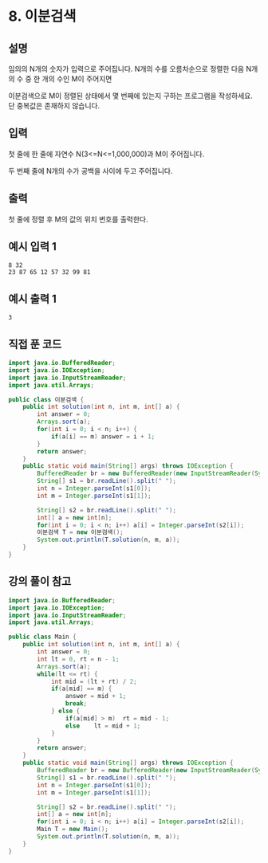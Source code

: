 # 8. 이분검색

## 설명

임의의 N개의 숫자가 입력으로 주어집니다. N개의 수를 오름차순으로 정렬한 다음 N개의 수 중 한 개의 수인 M이 주어지면

이분검색으로 M이 정렬된 상태에서 몇 번째에 있는지 구하는 프로그램을 작성하세요. 단 중복값은 존재하지 않습니다.



## 입력

첫 줄에 한 줄에 자연수 N(3<=N<=1,000,000)과 M이 주어집니다.

두 번째 줄에 N개의 수가 공백을 사이에 두고 주어집니다.



## 출력

첫 줄에 정렬 후 M의 값의 위치 번호를 출력한다.



## 예시 입력 1 

```
8 32
23 87 65 12 57 32 99 81
```



## 예시 출력 1

```
3
```



## 직접 푼 코드

```java
import java.io.BufferedReader;
import java.io.IOException;
import java.io.InputStreamReader;
import java.util.Arrays;

public class 이분검색 {
    public int solution(int n, int m, int[] a) {
        int answer = 0;
        Arrays.sort(a);
        for(int i = 0; i < n; i++) {
            if(a[i] == m) answer = i + 1;
        }
        return answer;
    }
    public static void main(String[] args) throws IOException {
        BufferedReader br = new BufferedReader(new InputStreamReader(System.in));
        String[] s1 = br.readLine().split(" ");
        int n = Integer.parseInt(s1[0]);
        int m = Integer.parseInt(s1[1]);

        String[] s2 = br.readLine().split(" ");
        int[] a = new int[n];
        for(int i = 0; i < n; i++) a[i] = Integer.parseInt(s2[i]);
        이분검색 T = new 이분검색();
        System.out.println(T.solution(n, m, a));
    }
}
```



## 강의 풀이 참고

```java
import java.io.BufferedReader;
import java.io.IOException;
import java.io.InputStreamReader;
import java.util.Arrays;

public class Main {
    public int solution(int n, int m, int[] a) {
        int answer = 0;
        int lt = 0, rt = n - 1;
        Arrays.sort(a);
        while(lt <= rt) {
            int mid = (lt + rt) / 2;
            if(a[mid] == m) {
                answer = mid + 1;
                break;
            } else {
                if(a[mid] > m)  rt = mid - 1;
                else    lt = mid + 1;
            }
        }
        return answer;
    }
    public static void main(String[] args) throws IOException {
        BufferedReader br = new BufferedReader(new InputStreamReader(System.in));
        String[] s1 = br.readLine().split(" ");
        int n = Integer.parseInt(s1[0]);
        int m = Integer.parseInt(s1[1]);

        String[] s2 = br.readLine().split(" ");
        int[] a = new int[n];
        for(int i = 0; i < n; i++) a[i] = Integer.parseInt(s2[i]);
        Main T = new Main();
        System.out.println(T.solution(n, m, a));
    }
}
```

